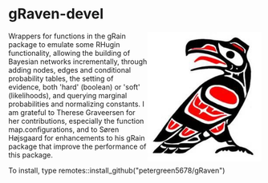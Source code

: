 # gRaven-devel
<img align="right" height="260" src="https://github.com/petergreen5678/images/blob/master/raven.jpg">
Wrappers for functions in the gRain package to emulate some RHugin functionality, allowing the building of Bayesian networks incrementally, through adding nodes, edges and conditional probability tables, the setting of evidence, both 'hard' (boolean) or 'soft' (likelihoods), and querying marginal probabilities and normalizing constants. I am grateful to Therese Graveersen for her contributions, especially the function map.configurations, and to Søren Højsgaard for enhancements to his gRain package that improve the performance of this package.

To install, type remotes::install_github("petergreen5678/gRaven")
